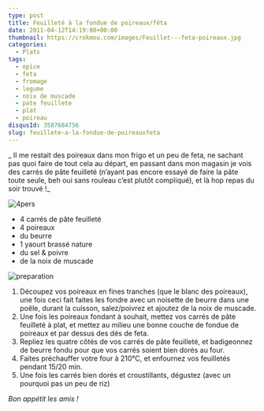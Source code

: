 ```yaml
---
type: post
title: Feuilleté à la fondue de poireaux/fêta
date: 2011-04-12T14:19:00+00:00
thumbnail: https://crokmou.com/images/Feuillet---feta-poireaux.jpg
categories: 
  - Plats
tags: 
  - epice
  - feta
  - fromage
  - legume
  - noix de muscade
  - pate feuillete
  - plat
  - poireau
disqusId: 3587684756
slug: feuillete-a-la-fondue-de-poireauxfeta
---
```


_ Il me restait des poireaux dans mon frigo et un peu de feta, ne sachant pas quoi faire de tout cela au départ, en passant dans mon magasin je vois des carrés de pâte feuilleté (n’ayant pas encore essayé de faire la pâte toute seule, beh oui sans rouleau c’est plutôt compliqué), et là hop repas du soir trouvé !_

![4pers](http://storage.canalblog.com/14/05/825568/62415917_p.jpeg)

*   4 carrés de pâte feuilleté
*   4 poireaux
*   du beurre
*   1 yaourt brassé nature
*   du sel & poivre
*   de la noix de muscade

![preparation](http://storage.canalblog.com/19/17/825568/62415941_p.jpeg)

1.  Découpez vos poireaux en fines tranches (que le blanc des poireaux), une fois ceci fait faites les fondre avec un noisette de beurre dans une poêle, durant la cuisson, salez/poivrez et ajoutez de la noix de muscade.
2.  Une fois les poireaux fondant à souhait, mettez vos carrés de pâte feuilleté à plat, et mettez au milieu une bonne couche de fondue de poireaux et par dessus des dés de feta.
3.  Repliez les quatre côtés de vos carrés de pâte feuilleté, et badigeonnez de beurre fondu pour que vos carrés soient bien dorés au four.
4.  Faites préchauffer votre four à 210°C, et enfournez vos feuilletés pendant 15/20 min.
5.  Une fois les carrés bien dorés et croustillants, dégustez (avec un pourquoi pas un peu de riz)

_Bon appétit les amis !_